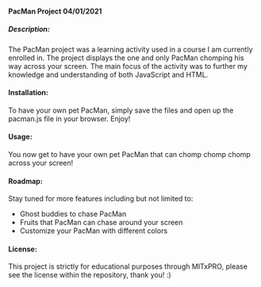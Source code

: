 <h4> PacMan Project 04/01/2021 </h4>

<h5> Description: </h5>
<p> The PacMan project was a learning activity used in a course I am currently enrolled in. The project displays the one and only PacMan chomping his way across your screen. The main focus of the activity was to further my knowledge and understanding of both JavaScript and HTML. 

<h4> Installation: </h4>
<p> To have your own pet PacMan, simply save the files and open up the pacman.js file in your browser. Enjoy! </p>

<h4>Usage:</h4>
<p> You now get to have your own pet PacMan that can chomp chomp chomp across your screen! </p>

<h4>Roadmap:</h4>
<p> Stay tuned for more features including but not limited to:
    <ul>
        <li> Ghost buddies to chase PacMan </li>
        <li> Fruits that PacMan can chase around your screen </li>
        <li> Customize your PacMan with different colors</li>
    </ul>
</p>

<h4> License: </h4>
<p> This project is strictly for educational purposes through MITxPRO, please see the license within the repository, thank you! :)</p>